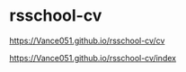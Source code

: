 # rsschool-cv
https://Vance051.github.io/rsschool-cv/cv

https://Vance051.github.io/rsschool-cv/index
